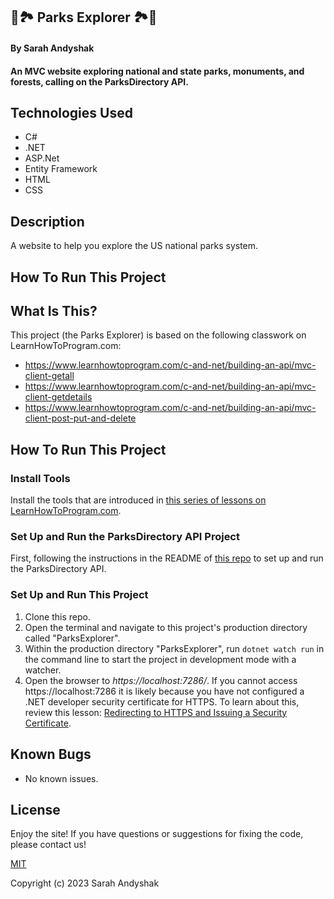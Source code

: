 ## 🌲🏞️ Parks Explorer 🏞️🌲

#### By Sarah Andyshak

#### An MVC website exploring national and state parks, monuments, and forests, calling on the ParksDirectory API.

## Technologies Used 

* C#
* .NET
* ASP.Net
* Entity Framework
* HTML
* CSS

## Description

A website to help you explore the US national parks system. 

## How To Run This Project

## What Is This?

This project (the Parks Explorer) is based on the following classwork on LearnHowToProgram.com:

- https://www.learnhowtoprogram.com/c-and-net/building-an-api/mvc-client-getall
- https://www.learnhowtoprogram.com/c-and-net/building-an-api/mvc-client-getdetails
- https://www.learnhowtoprogram.com/c-and-net/building-an-api/mvc-client-post-put-and-delete

## How To Run This Project

### Install Tools

Install the tools that are introduced in [this series of lessons on LearnHowToProgram.com](https://www.learnhowtoprogram.com/c-and-net/getting-started-with-c).

### Set Up and Run the ParksDirectory API Project

First, following the instructions in the README of [this repo](https://github.com/epicodus-lessons/section-6-cretaceous-park-api-csharp-net6) to set up and run the ParksDirectory API.

### Set Up and Run This Project

1. Clone this repo.
2. Open the terminal and navigate to this project's production directory called "ParksExplorer".
3. Within the production directory "ParksExplorer", run `dotnet watch run` in the command line to start the project in development mode with a watcher.
4. Open the browser to _https://localhost:7286/_. If you cannot access https://localhost:7286 it is likely because you have not configured a .NET developer security certificate for HTTPS. To learn about this, review this lesson: [Redirecting to HTTPS and Issuing a Security Certificate](https://www.learnhowtoprogram.com/lessons/redirecting-to-https-and-issuing-a-security-certificate).

## Known Bugs

* No known issues.

## License
Enjoy the site! If you have questions or suggestions for fixing the code, please contact us!

[MIT](https://github.com/git/git-scm.com/blob/main/MIT-LICENSE.txt)

Copyright (c) 2023 Sarah Andyshak